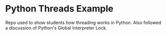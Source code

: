 # Python Threads Example
Repo used to show students how threading works in Python.  Also followed a discussion of Python's Global Interpreter Lock.  
